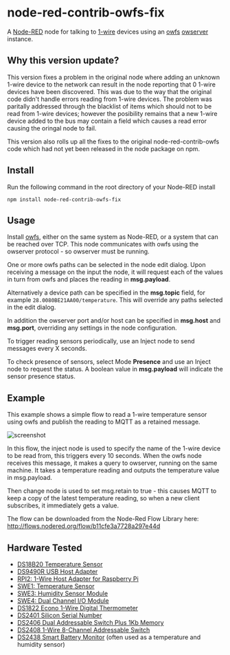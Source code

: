 node-red-contrib-owfs-fix
=========================

A [Node-RED] node for talking to [1-wire] devices using an [owfs] [owserver] instance.

Why this version update?
------------------------
This version fixes a problem in the original node where adding an unknown 1-wire device to the network can result in the node reporting that 0 1-wire devices have been discovered. This was due to the way that the original code didn't handle errors reading from 1-wire devices. The problem was paritally addressed through the blacklist of items which should not to be read from 1-wire devices; however the posibility remains that a new 1-wire device added to the bus may contain a field which causes a read error causing the oringal node to fail. 

This version also rolls up all the fixes to the original node-red-contrib-owfs code which had not yet been released in the node package on npm.

Install
-------

Run the following command in the root directory of your Node-RED install

    npm install node-red-contrib-owfs-fix


Usage
-----

Install [owfs], either on the same system as Node-RED, or a system that can be reached over TCP. This node communicates with owfs using the owserver protocol - so owserver must be running.

One or more owfs paths can be selected in the node edit dialog. Upon receiving a message on the input the node, it will request each of the values in turn from owfs and places the reading in **msg.payload**.

Alternatively a device path can be specified in the **msg.topic** field, for example <code>28.0080BE21AA00/temperature</code>. This will override any paths selected in the edit dialog.

In addition the owserver port and/or host can be specified in **msg.host** and **msg.port**, overriding any settings in the node configuration.

To trigger reading sensors periodically, use an Inject node to send messages every X seconds.

To check presence of sensors, select Mode **Presence** and use an Inject node to request the status. A boolean value in **msg.payload** will indicate the sensor presence status.


Example
-------

This example shows a simple flow to read a 1-wire temperature sensor using owfs and publish the reading to MQTT as a retained message.

![screenshot](https://github.com/njh/node-red-contrib-owfs/raw/master/screenshot.png)

In this flow, the inject node is used to specify the name of the 1-wire device to be read from, this triggers every 10 seconds. When the owfs node receives this message, it makes a query to owserver, running on the same machine. It takes a temperature reading and outputs the temperature value in msg.payload.

Then change node is used to set msg.retain to true - this causes MQTT to keep a copy of the latest temperature reading, so when a new client subscribes, it immediately gets a value.

The flow can be downloaded from the Node-Red Flow Library here:
http://flows.nodered.org/flow/b11cfe3a7728a297e44d


Hardware Tested
---------------

* [DS18B20 Temperature Sensor](http://www.maximintegrated.com/en/products/DS18B20)
* [DS9490R USB Host Adapter](http://www.maximintegrated.com/en/products/DS9490R)
* [RPI2: 1-Wire Host Adapter for Raspberry Pi](http://www.sheepwalkelectronics.co.uk/product_info.php?cPath=22&products_id=30)
* [SWE1: Temperature Sensor](http://www.sheepwalkelectronics.co.uk/product_info.php?cPath=23&products_id=53)
* [SWE3: Humidity Sensor Module](http://www.sheepwalkelectronics.co.uk/product_info.php?cPath=23&products_id=55)
* [SWE4: Dual Channel I/O Module](http://www.sheepwalkelectronics.co.uk/product_info.php?cPath=23&products_id=59)
* [DS1822 Econo 1-Wire Digital Thermometer](http://www.maximintegrated.com/en/products/DS1822)
* [DS2401 Silicon Serial Number](http://www.maximintegrated.com/en/products/DS2401)
* [DS2406 Dual Addressable Switch Plus 1Kb Memory](http://www.maximintegrated.com/en/products/DS2406)
* [DS2408 1-Wire 8-Channel Addressable Switch](http://www.maximintegrated.com/en/products/DS2408)
* [DS2438 Smart Battery Monitor](http://www.maximintegrated.com/en/products/DS2438) (often used as a temperature and humidity sensor)


[Node-RED]:  http://nodered.org/
[1-wire]:    http://www.maximintegrated.com/en/products/comms/one-wire.html
[owfs]:      http://owfs.org/
[owserver]:  http://owfs.org/index.php?page=owserver
